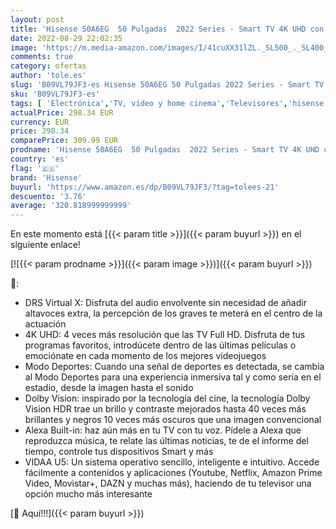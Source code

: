 ```yaml
---
layout: post
title: 'Hisense 50A6EG  50 Pulgadas  2022 Series - Smart TV 4K UHD con Dolby Vision HDR  DTS Virtual X  Freeview Play  Alexa Built-in  Bluetooth  Nuevo 2022 '
date: 2022-08-29 22:02:35
image: 'https://m.media-amazon.com/images/I/41cuXX31lZL._SL500_._SL400_.jpg'
comments: true
category: ofertas
author: 'tole.es'
slug: 'B09VL79JF3-es Hisense 50A6EG 50 Pulgadas 2022 Series - Smart TV 4K UHD...'
sku: 'B09VL79JF3-es'
tags: [ 'Electrónica','TV, vídeo y home cinema','Televisores','hisense','smart','tv','🇪🇸', ]
actualPrice: 298.34 EUR
currency: EUR
price: 298.34
comparePrice: 309.99 EUR
prodname: 'Hisense 50A6EG  50 Pulgadas  2022 Series - Smart TV 4K UHD con Dolby Vision HDR  DTS Virtual X  Freeview Play  Alexa Built-in  Bluetooth  Nuevo 2022 '
country: 'es'
flag: '🇪🇸'
brand: 'Hisense'
buyurl: 'https://www.amazon.es/dp/B09VL79JF3/?tag=tolees-21'
descuento: '3.76'
average: '320.818999999999'
---
```


En este momento está [{{< param title >}}]({{< param buyurl >}}) en el siguiente enlace!

[![{{< param prodname >}}]({{< param image >}})]({{< param buyurl >}})

🔎:

- DRS Virtual X: Disfruta del audio envolvente sin necesidad de añadir altavoces extra, la percepción de los graves te meterá en el centro de la actuación
- 4K UHD: 4 veces más resolución que las TV Full HD. Disfruta de tus programas favoritos, introdúcete dentro de las últimas películas o emociónate en cada momento de los mejores videojuegos
- Modo Deportes: Cuando una señal de deportes es detectada, se cambia al Modo Deportes para una experiencia inmersiva tal y como sería en el estadio, desde la imagen hasta el sonido
- Dolby Vision: inspirado por la tecnología del cine, la tecnología Dolby Vision HDR trae un brillo y contraste mejorados hasta 40 veces más brillantes y negros 10 veces más oscuros que una imagen convencional
- Alexa Built-in: haz aún más en tu TV con tu voz. Pídele a Alexa que reproduzca música, te relate las últimas noticias, te de el informe del tiempo, controle tus dispositivos Smart y más
- VIDAA U5: Un sistema operativo sencillo, inteligente e intuitivo. Accede fácilmente a contenidos y aplicaciones (Youtube, Netflix, Amazon Prime Video, Movistar+, DAZN y muchas más), haciendo de tu televisor una opción mucho más interesante

[🛒 Aquí!!!]({{< param buyurl >}})

